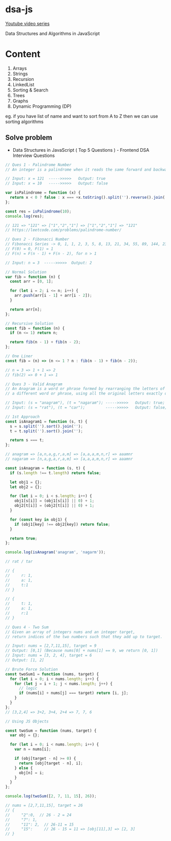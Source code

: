 # dsa-js

[Youtube video series](https://www.youtube.com/watch?v=coqQwbDezUA&list=PLC3y8-rFHvwjPxNAKvZpdnsr41E0fCMMP&index=1)

Data Structures and Algorithms in JavaScript

# Content

1. Arrays
2. Strings
3. Recursion
4. LinkedList
5. Sorting & Search
6. Trees
7. Graphs
8. Dynamic Programming (DP)

eg. if you have list of name and want to sort from A to Z then we can use sorting algorithms

## Solve problem

- Data Structures in JavaScript ( Top 5 Questions ) - Frontend DSA Interview Questions

```javascript
// Ques 1 - Palindrome Number
// An integer is a palindrome when it reads the same forward and backward.

// Input: x = 121  ----->>>>>   Output: true
// Input: x = 10   ----->>>>>   Output: false

var isPalindrome = function (x) {
  return x < 0 ? false : x === +x.toString().split('').reverse().join('');
};

const res = isPalindrome(10);
console.log(res);

// 121 => "121" => ["1","2","1"] => ["1","2","1"] => "121"
// https://leetcode.com/problems/palindrome-number/
```

```javascript
// Ques 2 - Fibonacci Number
// Fibonacci Series -> 0, 1, 1, 2, 3, 5, 8, 13, 21, 34, 55, 89, 144, 233...
// F(0) = 0, F(1) = 1
// F(n) = F(n - 1) + F(n - 2), for n > 1

// Input: n = 3  ----->>>>>  Output: 2

// Normal Solution
var fib = function (n) {
  const arr = [0, 1];

  for (let i = 2; i <= n; i++) {
    arr.push(arr[i - 1] + arr[i - 2]);
  }

  return arr[n];
};

// Recursive Solution
const fib = function (n) {
  if (n <= 1) return n;

  return fib(n - 1) + fib(n - 2);
};

// One Liner
const fib = (n) => (n <= 1 ? n : fib(n - 1) + fib(n - 2));

// n = 3 => 1 + 1 => 2
// fib(2) => 0 + 1 => 1
```

```javascript
// Ques 3 - Valid Anagram
// An Anagram is a word or phrase formed by rearranging the letters of
// a different word or phrase, using all the original letters exactly once.

// Input: (s = "anagram"), (t = "nagaram"); ----->>>>>   Output: true;
// Input: (s = "rat"), (t = "car");         ----->>>>>   Output: false;

// 1st Approach
const isAnagram1 = function (s, t) {
  s = s.split('').sort().join('');
  t = t.split('').sort().join('');

  return s === t;
};

// anagram => [a,n,a,g,r,a,m] => [a,a,a,m,n,r] => aaamnr
// nagaram => [n,a,g,a,r,a,m] => [a,a,a,m,n,r] => aaamnr

const isAnagram = function (s, t) {
  if (s.length !== t.length) return false;

  let obj1 = {};
  let obj2 = {};

  for (let i = 0; i < s.length; i++) {
    obj1[s[i]] = (obj1[s[i]] || 0) + 1;
    obj2[t[i]] = (obj2[t[i]] || 0) + 1;
  }

  for (const key in obj1) {
    if (obj1[key] !== obj2[key]) return false;
  }

  return true;
};

console.log(isAnagram('anagram', 'nagarm'));

// rat / tar

// {
//     r: 1,
//     a: 1,
//     t:1
// }

// {
//     t: 1,
//     a: 1,
//     r:1
// }
```

```javascript
// Ques 4 - Two Sum
// Given an array of integers nums and an integer target,
// return indices of the two numbers such that they add up to target.

// Input: nums = [2,7,11,15], target = 9
// Output: [0,1] (Because nums[0] + nums[1] == 9, we return [0, 1])
// Input: nums = [3, 2, 4], target = 6
// Output: [1, 2]

// Brute Force Solution
const twoSum1 = function (nums, target) {
  for (let i = 0; i < nums.length; i++) {
    for (let j = i + 1; j < nums.length; j++) {
      // logic
      if (nums[i] + nums[j] === target) return [i, j];
    }
  }
};
// [3,2,4] => 3+2, 3+4, 2+4 => 7, 7, 6

// Using JS Objects

const twoSum = function (nums, target) {
  var obj = {};

  for (let i = 0; i < nums.length; i++) {
    var n = nums[i];

    if (obj[target - n] >= 0) {
      return [obj[target - n], i];
    } else {
      obj[n] = i;
    }
  }
};

console.log(twoSum([2, 7, 11, 15], 26));

// nums = [2,7,11,15], target = 26
// {
//     "2":0,  // 26 - 2 = 24
//     "7": 1,
//     "11": 2,  // 26-11 = 15
//     "15":     // 26 - 15 = 11 => [obj[11],3] => [2, 3]
// }
```
